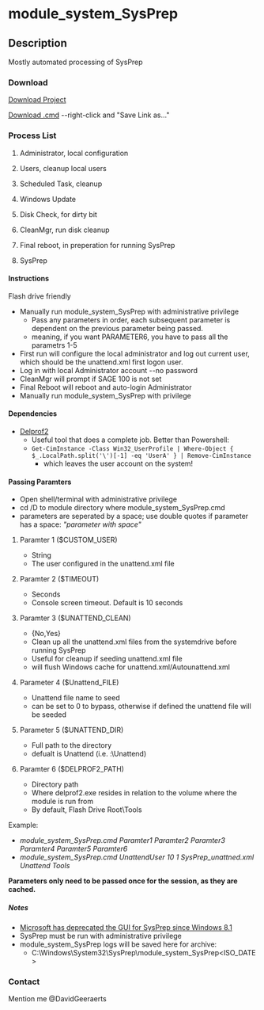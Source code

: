 # module_system_SysPrep


## Description

Mostly automated processing of SysPrep


### Download

[Download Project](https://github.com/DavidGeeraerts/module_system_SysPrep/archive/main.zip)

[Download .cmd](https://raw.githubusercontent.com/DavidGeeraerts/module_system_SysPrep/main/module_system_SysPrep.cmd) --right-click and "Save Link as..."


### Process List

1. Administrator, local configuration

2. Users, cleanup local users

3. Scheduled Task, cleanup

4. Windows Update

5. Disk Check, for dirty bit

6. CleanMgr, run disk cleanup

7. Final reboot, in preperation for running SysPrep

8. SysPrep


#### Instructions

Flash drive friendly

- Manually run module_system_SysPrep with administrative privilege
	- Pass any parameters in order, each subsequent parameter is dependent on the previous parameter being passed.
	- meaning, if you want PARAMETER6, you have to pass all the parametrs 1-5
- First run will configure the local administrator and log out current user, which should be the unattend.xml first logon user.
- Log in with local Administrator account --no password 
- CleanMgr will prompt if SAGE 100 is not set
- Final Reboot will reboot and auto-login Administrator
- Manually run module_system_SysPrep with privilege


#### Dependencies

- [Delprof2](https://helgeklein.com/free-tools/delprof2-user-profile-deletion-tool/)
	- Useful tool that does a complete job. Better than Powershell:
	- `Get-CimInstance -Class Win32_UserProfile | Where-Object { $_.LocalPath.split('\')[-1] -eq 'UserA' } | Remove-CimInstance`
		- which leaves the user account on the system!

#### Passing Paramters

- Open shell/terminal with administrative privilege
- cd /D to module directory where module_system_SysPrep.cmd
- parameters are seperated by a space; use double quotes if parameter has a space: *"parameter with space"*

1. Paramter 1 ($CUSTOM_USER)
	- String
	- The user configured in the unattend.xml file

2. Paramter 2 ($TIMEOUT)
	- Seconds
	- Console screen timeout. Default is 10 seconds

3. Paramter 3 ($UNATTEND_CLEAN)
	- {No,Yes}
	- Clean up all the unattend.xml files from the systemdrive before running SysPrep
	- Useful for cleanup if seeding unattend.xml file
	- will flush Windows cache for unattend.xml/Autounattend.xml

4. Parameter 4 ($Unattend_FILE)
	- Unattend file name to seed
	- can be set to 0 to bypass, otherwise if defined the unattend file will be seeded

5. Parameter 5 ($UNATTEND_DIR)
	- Full path to the directory
	- defualt is Unattend (i.e. <Volume>:\Unattend)

6. Paramter 6 ($DELPROF2_PATH)
	- Directory path
	- Where delprof2.exe resides in relation to the volume where the module is run from
	- By default, Flash Drive Root\Tools

Example:
- *module_system_SysPrep.cmd Paramter1 Paramter2 Paramter3 Paramter4 Paramter5 Paramter6*
- *module_system_SysPrep.cmd UnattendUser 10 1 SysPrep_unattned.xml Unattend Tools*

**Parameters only need to be passed once for the session, as they are cached.**

##### Notes

- [Microsoft has deprecated the GUI for SysPrep since Windows 8.1](https://docs.microsoft.com/en-us/windows-hardware/manufacture/desktop/sysprep--system-preparation--overview) 
- SysPrep must be run with administrative privilege  
- module_system_SysPrep logs will be saved here for archive:
	- C:\Windows\System32\SysPrep\module_system_SysPrep\<ISO_DATE>

### Contact

Mention me @DavidGeeraerts
